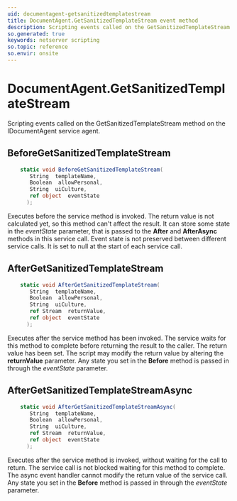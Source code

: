```yaml
---
uid: documentagent-getsanitizedtemplatestream
title: DocumentAgent.GetSanitizedTemplateStream event method
description: Scripting events called on the GetSanitizedTemplateStream method on the DocumentAgent service agent.
so.generated: true
keywords: netserver scripting
so.topic: reference
so.envir: onsite
---
```

# DocumentAgent.GetSanitizedTemplateStream

Scripting events called on the <see cref='M:IDocumentAgent.GetSanitizedTemplateStream'>GetSanitizedTemplateStream</see> method on the <see cref='IDocumentAgent'>IDocumentAgent</see>  service agent.

## BeforeGetSanitizedTemplateStream
```cs
    static void BeforeGetSanitizedTemplateStream(
       String  templateName,
       Boolean  allowPersonal,
       String  uiCulture,
       ref object  eventState
      );
```
Executes before the service method is invoked.
The return value is not calculated yet, so this method can't affect the result.
It can store some state in the *eventState* parameter, that is passed to the **After** and **AfterAsync** methods in this service call.
Event state is not preserved between different service calls. It is set to null at the start of each service call.
## AfterGetSanitizedTemplateStream
```cs
    static void AfterGetSanitizedTemplateStream(
       String  templateName,
       Boolean  allowPersonal,
       String  uiCulture,
       ref Stream  returnValue,
       ref object  eventState
      );
```
Executes after the service method has been invoked. The service waits for this method to complete before returning the result to the caller.
The return value has been set. The script may modify the return value by altering the **returnValue** parameter.
Any state you set in the **Before** method is passed in through the *eventState* parameter.
## AfterGetSanitizedTemplateStreamAsync
```cs
    static void AfterGetSanitizedTemplateStreamAsync(
       String  templateName,
       Boolean  allowPersonal,
       String  uiCulture,
       ref Stream  returnValue,
       ref object  eventState
      );
```
Executes after the service method is invoked, without waiting for the call to return.
The service call is not blocked waiting for this method to complete.
The async event handler cannot modify the return value of the service call.
Any state you set in the **Before** method is passed in through the *eventState* parameter.

